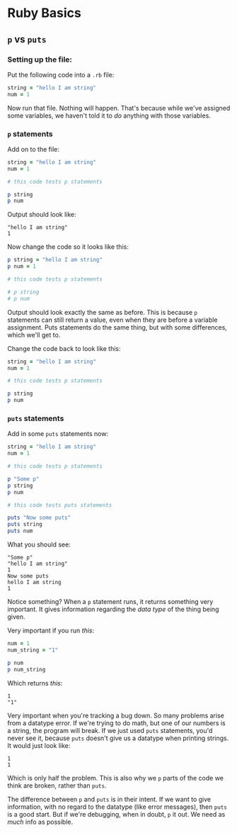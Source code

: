 # Ruby Basics
## `p` vs `puts`

### Setting up the file:

Put the following code into a `.rb` file:

```ruby
string = "hello I am string"
num = 1
```

Now run that file. Nothing will happen. That's because while we've assigned some variables, we haven't told it to _do_ anything with those variables.

### `p` statements
Add on to the file:
```ruby
string = "hello I am string"
num = 1

# this code tests p statements

p string
p num
```
Output should look like:

```
"hello I am string"
1
```

Now change the code so it looks like this:
```ruby
p string = "hello I am string"
p num = 1

# this code tests p statements

# p string
# p num

```
Output should look exactly the same as before. This is because `p` statements can still return a value, even when they are before a variable assignment. Puts statements do the same thing, but with some differences, which we'll get to.

Change the code back to look like this:
```ruby
string = "hello I am string"
num = 1

# this code tests p statements

p string
p num
```

### `puts` statements

Add in some `puts` statements now:
```ruby
string = "hello I am string"
num = 1

# this code tests p statements

p "Some p"
p string
p num

# this code tests puts statements

puts "Now some puts"
puts string
puts num
```

What you should see:
```
"Some p"
"hello I am string"
1
Now some puts
hello I am string
1
```

Notice something? When a `p` statement runs, it returns something very important. It gives information regarding the _data type_ of the thing being given.

Very important if you run _this_:
```ruby
num = 1
num_string = "1"

p num
p num_string
```
Which returns _this_:
```
1
"1"
```
Very important when you're tracking a bug down. So many problems arise from a datatype error. If we're trying to do math, but one of our numbers is a string, the program will break. If we just used `puts` statements, you'd never see it, because `puts` doesn't give us a datatype when printing strings. It would just look like:

```
1
1
```

Which is only half the problem. This is also why we `p` parts of the code we think are broken, rather than `puts`.

The difference between `p` and `puts` is in their intent. If we want to give information, with no regard to the datatype (like error messages), then `puts` is a good start. But if we're debugging, when in doubt, `p` it out. We need as _much_ info as possible.

